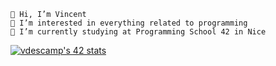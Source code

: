 
    👋 Hi, I’m Vincent
    👀 I’m interested in everything related to programming
    🌱 I’m currently studying at Programming School 42 in Nice

<a href="https://github.com/JaeSeoKim/badge42"><img src="https://badge42.vercel.app/api/v2/cl4ie6xx2004509laqbh79h5k/stats?cursusId=21&coalitionId=116" alt="vdescamp's 42 stats" /></a>
